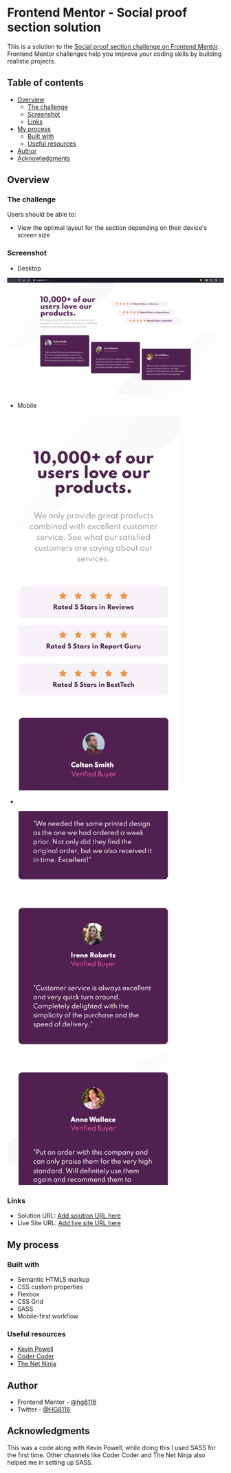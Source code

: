 # Frontend Mentor - Social proof section solution

This is a solution to the [Social proof section challenge on Frontend Mentor](https://www.frontendmentor.io/challenges/social-proof-section-6e0qTv_bA). Frontend Mentor challenges help you improve your coding skills by building realistic projects. 

## Table of contents

- [Overview](#overview)
  - [The challenge](#the-challenge)
  - [Screenshot](#screenshot)
  - [Links](#links)
- [My process](#my-process)
  - [Built with](#built-with)
  - [Useful resources](#useful-resources)
- [Author](#author)
- [Acknowledgments](#acknowledgments)

## Overview

### The challenge

Users should be able to:

- View the optimal layout for the section depending on their device's screen size

### Screenshot

- Desktop

![](./screenshot-desktop.jpg)

- Mobile

![](./screenshot-mobile1.jpg)

- 

![](./screenshot-mobile2.jpg)

### Links

- Solution URL: [Add solution URL here](https://your-solution-url.com)
- Live Site URL: [Add live site URL here](https://your-live-site-url.com)

## My process

### Built with

- Semantic HTML5 markup
- CSS custom properties
- Flexbox
- CSS Grid
- SASS
- Mobile-first workflow

### Useful resources

- [Kevin Powell](https://youtu.be/K27WULzr2P8)
- [Coder Coder](https://youtu.be/dOnYNEXv9BM)
- [The Net Ninja](https://youtu.be/Sk5jMurFHCo)

## Author

- Frontend Mentor - [@hg8116](https://www.frontendmentor.io/profile/hg8116)
- Twitter - [@HG8116](https://www.twitter.com/HG8116)

## Acknowledgments

This was a code along with Kevin Powell, while doing this I used SASS for the first time. Other channels like Coder Coder and The Net Ninja also helped me in setting up SASS.
